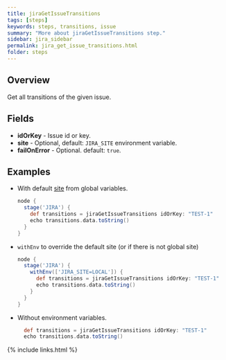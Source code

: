 ```yaml
---
title: jiraGetIssueTransitions
tags: [steps]
keywords: steps, transitions, issue
summary: "More about jiraGetIssueTransitions step."
sidebar: jira_sidebar
permalink: jira_get_issue_transitions.html
folder: steps
---
```


## Overview

Get all transitions of the given issue.

## Fields

* **idOrKey** - Issue id or key.
* **site** - Optional, default: `JIRA_SITE` environment variable.
* **failOnError** - Optional. default: `true`.

## Examples

* With default [site](config#environment-variables) from global variables.

  ```groovy
  node {
    stage('JIRA') {
      def transitions = jiraGetIssueTransitions idOrKey: "TEST-1"
      echo transitions.data.toString()
    }
  }
  ```
* `withEnv` to override the default site (or if there is not global site)

  ```groovy
  node {
    stage('JIRA') {
      withEnv(['JIRA_SITE=LOCAL']) {
        def transitions = jiraGetIssueTransitions idOrKey: "TEST-1"
        echo transitions.data.toString()
      }
    }
  }
  ```
* Without environment variables.

  ```groovy
    def transitions = jiraGetIssueTransitions idOrKey: "TEST-1"
    echo transitions.data.toString()
  ```


{% include links.html %}
